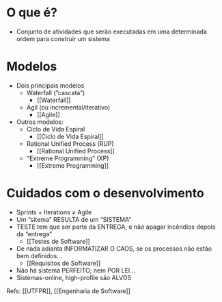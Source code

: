 # O que é?

- Conjunto de atividades que serão executadas em uma determinada ordem para construir um sistema
# Modelos

- Dois principais modelos
    - Waterfall (”cascata”)
	    - [[Waterfall]]
    - Ágil (ou incremental/iterativo)
	    - [[Agile]]
- Outros modelos:
	- Ciclo de Vida Espiral
		- [[Ciclo de Vida Espiral]]
	- Rational Unified Process (RUP)
		- [[Rational Unified Process]]
	- “Extreme Programming” (XP)
		- [[Extreme Programming]]
# Cuidados com o desenvolvimento

- Sprints + Iterations ≠ Agile
- Um “sitema” RESULTA de um “SISTEMA”
- TESTE tem que ser parte da ENTREGA, e não apagar incêndios depois da “entrega”
	- [[Testes de Software]]
- De nada adianta INFORMATIZAR O CAOS, se os processos não estão bem definidos…
	- [[Requisitos de Software]]
- Não há sistema PERFEITO; nem POR LEI…
- Sistemas-online, high-profile são ALVOS

Refs: [[UTFPR]], [[Engenharia de Software]]